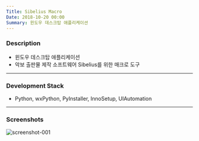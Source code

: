 ```yaml
---
Title: Sibelius Macro
Date: 2018-10-20 00:00
Summary: 윈도우 데스크탑 애플리케이션
---
```


### Description

* 윈도우 데스크탑 애플리케이션
* 악보 출판물 제작 소프트웨어 Sibelius를 위한 매크로 도구

---

### Development Stack

* Python, wxPython, PyInstaller, InnoSetup, UIAutomation

---

### Screenshots

![screenshot-001](https://user-images.githubusercontent.com/21299773/62963317-45102f00-bdf0-11e9-9279-688c52218ddc.png)
